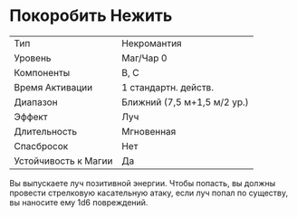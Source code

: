 # Покоробить Нежить

|                      |                             |
| -------------------- | --------------------------- |
| Тип                  | Некромантия                 |
| Уровень              | Маг/Чар 0                   |
| Компоненты           | В, С                        |
| Время Активации      | 1 стандартн. действ.        |
| Диапазон             | Ближний (7,5 м+1,5 м/2 ур.) |
| Эффект               | Луч                         |
| Длительность         | Мгновенная                  |
| Спасбросок           | Нет                         |
| Устойчивость к Магии | Да                          |

 Вы выпускаете луч позитивной энергии. Чтобы попасть, вы должны провести стрелковую касательную атаку, если луч попал по существу, вы наносите ему 1d6 повреждений.
